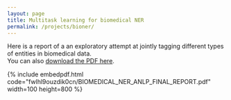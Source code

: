 ```yaml
---
layout: page
title: Multitask learning for biomedical NER
permalink: /projects/bioner/
---
```


Here is a report of a an exploratory attempt at jointly tagging different types of entities in biomedical data.  
You can also [download the PDF here](https://www.dropbox.com/s/fwlhl9ouzdik0cn/BIOMEDICAL_NER_ANLP_FINAL_REPORT.pdf?dl=0).

{% include embedpdf.html code="fwlhl9ouzdik0cn/BIOMEDICAL_NER_ANLP_FINAL_REPORT.pdf" width=100 height=800 %}


